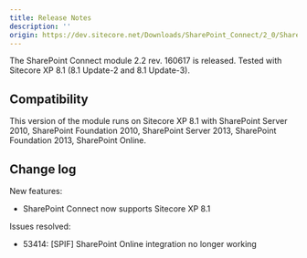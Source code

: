 ```yaml
---
title: Release Notes
description: ''
origin: https://dev.sitecore.net/Downloads/SharePoint_Connect/2_0/SharePoint_Connect_2_2/Release_Notes
---
```


The SharePoint Connect module 2.2 rev. 160617 is released. Tested with Sitecore XP 8.1 (8.1 Update-2 and 8.1 Update-3).

## Compatibility

This version of the module runs on Sitecore XP 8.1 with SharePoint Server 2010, SharePoint Foundation 2010, SharePoint Server 2013, SharePoint Foundation 2013, SharePoint Online.

## Change log

New features:

-   SharePoint Connect now supports Sitecore XP 8.1

Issues resolved:

-   53414: [SPIF] SharePoint Online integration no longer working